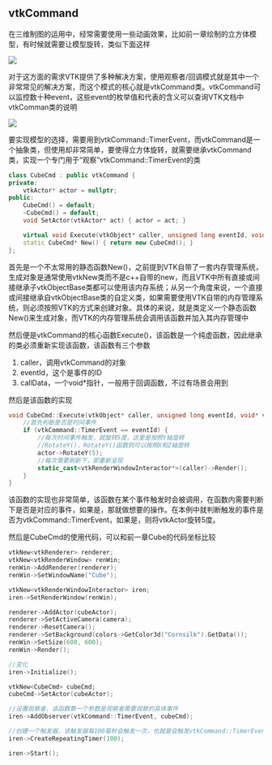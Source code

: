 ## vtkCommand

在三维制图的运用中，经常需要使用一些动画效果，比如前一章绘制的立方体模型，有时候就需要让模型旋转，类似下面这样

![](https://jxf2008-1302581379.cos.ap-nanjing.myqcloud.com/github_blog/VTK2-1.gif)

对于这方面的需求VTK提供了多种解决方案，使用观察者/回调模式就是其中一个非常常见的解决方案，而这个模式的核心就是vtkCommand类。vtkCommand可以监控数十种event，这些event的枚举值和代表的含义可以查询VTK文档中vtkComman类的说明

![](https://jxf2008-1302581379.cos.ap-nanjing.myqcloud.com/github_blog/VTK2-2.png)

要实现模型的选择，需要用到vtkCommand::TimerEvent，而vtkCommand是一个抽象类，但使用却非常简单，要使得立方体旋转，就需要继承vtkCommand类，实现一个专门用于“观察”vtkCommand::TimerEvent的类

```c++
class CubeCmd : public vtkCommand {
private:
    vtkActor* actor = nullptr;
public:
    CubeCmd() = default;
    ~CubeCmd() = default;
    void SetActor(vtkActor* act) { actor = act; }

    virtual void Execute(vtkObject* caller, unsigned long eventId, void* vtkNotUsed(callData))override;
    static CubeCmd* New() { return new CubeCmd(); }
};
```
首先是一个不太常用的静态函数New()，之前提到VTK自带了一套内存管理系统，生成对象是通常使用vtkNew类而不是c++自带的new，而且VTK中所有直接或间接继承子vtkObjectBase类都可以使用该内存系统；从另一个角度来说，一个直接或间接继承自vtkObjectBase类的自定义类，如果需要使用VTK自带的内存管理系统，则必须按照VTK的方式来创建对象。具体的来说，就是类定义一个静态函数New()来生成对象，而VTK的内存管理系统会调用该函数并加入其内存管理中

然后便是vtkCommand的核心函数Execute()，该函数是一个纯虚函数，因此继承的类必须重新实现该函数，该函数有三个参数

1. caller，调用vtkCommand的对象
2. eventId，这个是事件的ID
3. callData，一个void*指针，一般用于回调函数，不过有场景会用到

然后是该函数的实现
```c++
void CubeCmd::Execute(vtkObject* caller, unsigned long eventId, void* vtkNotUsed(callData)) {
    //首先判断是否是时间事件
    if (vtkCommand::TimerEvent == eventId) {
        //每次时间事件触发，就旋转5度，这里是按照Y轴旋转
        //RotateY()，RotateY()函数则可以按照X和Z轴旋转
        actor->RotateY(5);
        //每次需要刷新下，即重新呈现
        static_cast<vtkRenderWindowInteractor*>(caller)->Render();
    }
}
```
该函数的实现也非常简单，该函数在某个事件触发时会被调用，在函数内需要判断下是否是对应的事件，如果是，那就做想要的操作。在本例中就判断触发的事件是否为vtkCommand::TimerEvent，如果是，则将vtkActor旋转5度。

然后是CubeCmd的使用代码，可以和前一章Cube的代码坐标比较
```c++
vtkNew<vtkRenderer> renderer;
vtkNew<vtkRenderWindow> renWin;
renWin->AddRenderer(renderer);
renWin->SetWindowName("Cube");

vtkNew<vtkRenderWindowInteractor> iren;
iren->SetRenderWindow(renWin);

renderer->AddActor(cubeActor);
renderer->SetActiveCamera(camera);
renderer->ResetCamera();
renderer->SetBackground(colors->GetColor3d("Cornsilk").GetData());
renWin->SetSize(600, 600);
renWin->Render();

//变化
iren->Initialize();

vtkNew<CubeCmd> cubeCmd;
cubeCmd->SetActor(cubeActor);

//设置观察者，该函数第一个参数是观察者需要观察的具体事件
iren->AddObserver(vtkCommand::TimerEvent, cubeCmd);

//创建一个触发器，该触发器每100毫秒会触发一次，也就是会触发vtkCommand::TimerEvent
iren->CreateRepeatingTimer(100);

iren->Start();
```
